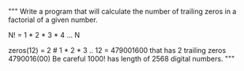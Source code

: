 """
Write a program that will calculate the number of trailing zeros in a factorial of a given number.

N! = 1 * 2 * 3 * 4 ... N

zeros(12) = 2 # 1 * 2 * 3 .. 12 = 479001600 
that has 2 trailing zeros 4790016(00)
Be careful 1000! has length of 2568 digital numbers.
"""
